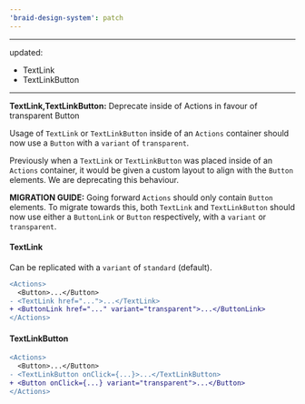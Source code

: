 ```yaml
---
'braid-design-system': patch
---
```


---
updated:
  - TextLink
  - TextLinkButton
---

**TextLink,TextLinkButton:** Deprecate inside of Actions in favour of transparent Button

Usage of `TextLink` or `TextLinkButton` inside of an `Actions` container should now use a `Button` with a `variant` of `transparent`.

Previously when a `TextLink` or `TextLinkButton` was placed inside of an `Actions` container, it would be given a custom layout to align with the `Button` elements. We are deprecating this behaviour.

**MIGRATION GUIDE:**
Going forward `Actions` should only contain `Button` elements. To migrate towards this, both `TextLink` and `TextLinkButton` should now use either a `ButtonLink` or `Button` respectively, with a `variant` or `transparent`.

#### TextLink
Can be replicated with a `variant` of `standard` (default).
```diff
<Actions>
  <Button>...</Button>
- <TextLink href="...">...</TextLink>
+ <ButtonLink href="..." variant="transparent">...</ButtonLink>
</Actions>
```

#### TextLinkButton
```diff
<Actions>
  <Button>...</Button>
- <TextLinkButton onClick={...}>...</TextLinkButton>
+ <Button onClick={...} variant="transparent">...</Button>
</Actions>
```
